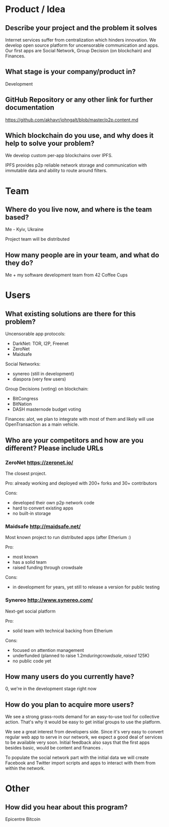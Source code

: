 # Product / Idea


## Describe your project and the problem it solves

Internet services suffer from centralization which hinders innovation.
We develop open source platform for uncensorable communication and
apps.  Our first apps are Social Network, Group Decision (on
blockchain) and Finances.

## What stage is your company/product in?

Development

## GitHub Repository or any other link for further documentation

https://github.com/akhavr/johngalt/blob/master/p2p.content.md

## Which blockchain do you use, and why does it help to solve your problem?

We develop custom per-app blockchains over  IPFS.

IPFS provides p2p reliable network storage and communication with
immutable data and ability to route around filters.

# Team

## Where do you live now, and where is the team based?

Me - Kyiv, Ukraine

Project team will be distributed

## How many people are in your team, and what do they do?

Me + my software development team from 42 Coffee Cups


# Users

## What existing solutions are there for this problem?

Uncensorable app protocols:

* DarkNet:  TOR, I2P, Freenet
* ZeroNet
* Maidsafe

Social Networks: 

* synereo (still in development)
* diaspora (very few users)

Group Decisions (voting) on blockchain:

* BitCongress
* BitNation
* DASH masternode budget voting

Finances: alot, we plan to integrate with most of them and likely will
use OpenTransaction as a main vehicle.

## Who are your competitors and how are you different? Please include URLs

### ZeroNet https://zeronet.io/

The closest project.

Pro: already working and deployed with 200+ forks and 30+ contributors

Cons: 

* developed their own p2p network code
* hard to convert existing apps
* no built-in storage

### Maidsafe http://maidsafe.net/

Most known project to run distributed apps (after Etherium :)

Pro: 

* most known
* has a solid team
* raised funding through crowdsale

Cons:

* in development for years, yet still to release a version for public testing

### Synereo  http://www.synereo.com/

Next-get social platform

Pro:

* solid team with technical backing from Etherium 

Cons:

* focused on attention management
* underfunded (planned to raise $1.2m during crowdsale, raised ~$125K)
* no public code yet

## How many users do you currently have?

0, we're in the development stage right now

## How do you plan to acquire more users?

We see a strong grass-roots demand for an easy-to-use tool for
collective action.  That's why it would be easy to get initial groups
to use the platform. 

We see a great interest from developers side.  Since it's very easy to
convert regular web app to serve in our network, we expect a good deal
of services to be available very soon.  Initial feedback also says
that the first apps besides basic, would be content and finances .

To populate the social network part with the initial data we will
create Facebook and Twitter import scripts and apps to interact with
them from within the network.

# Other

## How did you hear about this program?

Epicentre Bitcoin
